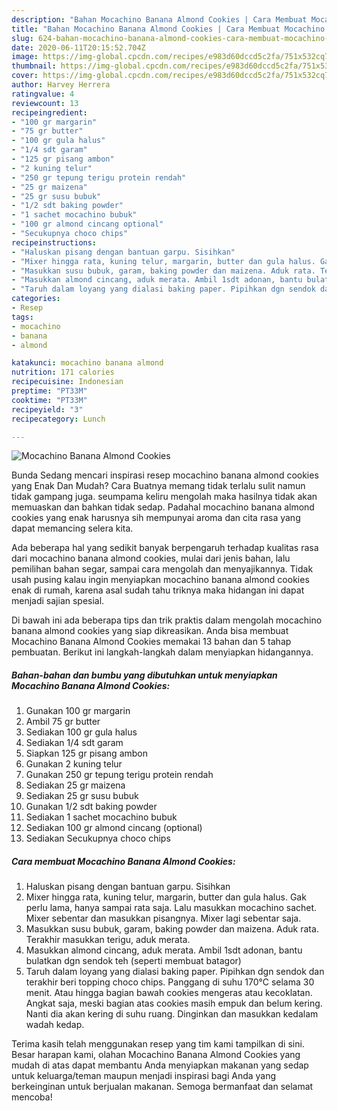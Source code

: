 ```yaml
---
description: "Bahan Mocachino Banana Almond Cookies | Cara Membuat Mocachino Banana Almond Cookies Yang Menggugah Selera"
title: "Bahan Mocachino Banana Almond Cookies | Cara Membuat Mocachino Banana Almond Cookies Yang Menggugah Selera"
slug: 624-bahan-mocachino-banana-almond-cookies-cara-membuat-mocachino-banana-almond-cookies-yang-menggugah-selera
date: 2020-06-11T20:15:52.704Z
image: https://img-global.cpcdn.com/recipes/e983d60dccd5c2fa/751x532cq70/mocachino-banana-almond-cookies-foto-resep-utama.jpg
thumbnail: https://img-global.cpcdn.com/recipes/e983d60dccd5c2fa/751x532cq70/mocachino-banana-almond-cookies-foto-resep-utama.jpg
cover: https://img-global.cpcdn.com/recipes/e983d60dccd5c2fa/751x532cq70/mocachino-banana-almond-cookies-foto-resep-utama.jpg
author: Harvey Herrera
ratingvalue: 4
reviewcount: 13
recipeingredient:
- "100 gr margarin"
- "75 gr butter"
- "100 gr gula halus"
- "1/4 sdt garam"
- "125 gr pisang ambon"
- "2 kuning telur"
- "250 gr tepung terigu protein rendah"
- "25 gr maizena"
- "25 gr susu bubuk"
- "1/2 sdt baking powder"
- "1 sachet mocachino bubuk"
- "100 gr almond cincang optional"
- "Secukupnya choco chips"
recipeinstructions:
- "Haluskan pisang dengan bantuan garpu. Sisihkan"
- "Mixer hingga rata, kuning telur, margarin, butter dan gula halus. Gak perlu lama, hanya sampai rata saja. Lalu masukkan mocachino sachet. Mixer sebentar dan masukkan pisangnya. Mixer lagi sebentar saja."
- "Masukkan susu bubuk, garam, baking powder dan maizena. Aduk rata. Terakhir masukkan terigu, aduk merata."
- "Masukkan almond cincang, aduk merata. Ambil 1sdt adonan, bantu bulatkan dgn sendok teh (seperti membuat batagor)"
- "Taruh dalam loyang yang dialasi baking paper. Pipihkan dgn sendok dan terakhir beri topping choco chips. Panggang di suhu 170°C selama 30 menit. Atau hingga bagian bawah cookies mengeras atau kecoklatan. Angkat saja, meski bagian atas cookies masih empuk dan belum kering. Nanti dia akan kering di suhu ruang. Dinginkan dan masukkan kedalam wadah kedap."
categories:
- Resep
tags:
- mocachino
- banana
- almond

katakunci: mocachino banana almond 
nutrition: 171 calories
recipecuisine: Indonesian
preptime: "PT33M"
cooktime: "PT33M"
recipeyield: "3"
recipecategory: Lunch

---
```



![Mocachino Banana Almond Cookies](https://img-global.cpcdn.com/recipes/e983d60dccd5c2fa/751x532cq70/mocachino-banana-almond-cookies-foto-resep-utama.jpg)

Bunda Sedang mencari inspirasi resep mocachino banana almond cookies yang Enak Dan Mudah? Cara Buatnya memang tidak terlalu sulit namun tidak gampang juga. seumpama keliru mengolah maka hasilnya tidak akan memuaskan dan bahkan tidak sedap. Padahal mocachino banana almond cookies yang enak harusnya sih mempunyai aroma dan cita rasa yang dapat memancing selera kita.

Ada beberapa hal yang sedikit banyak berpengaruh terhadap kualitas rasa dari mocachino banana almond cookies, mulai dari jenis bahan, lalu pemilihan bahan segar, sampai cara mengolah dan menyajikannya. Tidak usah pusing kalau ingin menyiapkan mocachino banana almond cookies enak di rumah, karena asal sudah tahu triknya maka hidangan ini dapat menjadi sajian spesial.




Di bawah ini ada beberapa tips dan trik praktis dalam mengolah mocachino banana almond cookies yang siap dikreasikan. Anda bisa membuat Mocachino Banana Almond Cookies memakai 13 bahan dan 5 tahap pembuatan. Berikut ini langkah-langkah dalam menyiapkan hidangannya.

<!--inarticleads1-->

##### Bahan-bahan dan bumbu yang dibutuhkan untuk menyiapkan Mocachino Banana Almond Cookies:

1. Gunakan 100 gr margarin
1. Ambil 75 gr butter
1. Sediakan 100 gr gula halus
1. Sediakan 1/4 sdt garam
1. Siapkan 125 gr pisang ambon
1. Gunakan 2 kuning telur
1. Gunakan 250 gr tepung terigu protein rendah
1. Sediakan 25 gr maizena
1. Sediakan 25 gr susu bubuk
1. Gunakan 1/2 sdt baking powder
1. Sediakan 1 sachet mocachino bubuk
1. Sediakan 100 gr almond cincang (optional)
1. Sediakan Secukupnya choco chips




<!--inarticleads2-->

##### Cara membuat Mocachino Banana Almond Cookies:

1. Haluskan pisang dengan bantuan garpu. Sisihkan
1. Mixer hingga rata, kuning telur, margarin, butter dan gula halus. Gak perlu lama, hanya sampai rata saja. Lalu masukkan mocachino sachet. Mixer sebentar dan masukkan pisangnya. Mixer lagi sebentar saja.
1. Masukkan susu bubuk, garam, baking powder dan maizena. Aduk rata. Terakhir masukkan terigu, aduk merata.
1. Masukkan almond cincang, aduk merata. Ambil 1sdt adonan, bantu bulatkan dgn sendok teh (seperti membuat batagor)
1. Taruh dalam loyang yang dialasi baking paper. Pipihkan dgn sendok dan terakhir beri topping choco chips. Panggang di suhu 170°C selama 30 menit. Atau hingga bagian bawah cookies mengeras atau kecoklatan. Angkat saja, meski bagian atas cookies masih empuk dan belum kering. Nanti dia akan kering di suhu ruang. Dinginkan dan masukkan kedalam wadah kedap.




Terima kasih telah menggunakan resep yang tim kami tampilkan di sini. Besar harapan kami, olahan Mocachino Banana Almond Cookies yang mudah di atas dapat membantu Anda menyiapkan makanan yang sedap untuk keluarga/teman maupun menjadi inspirasi bagi Anda yang berkeinginan untuk berjualan makanan. Semoga bermanfaat dan selamat mencoba!
